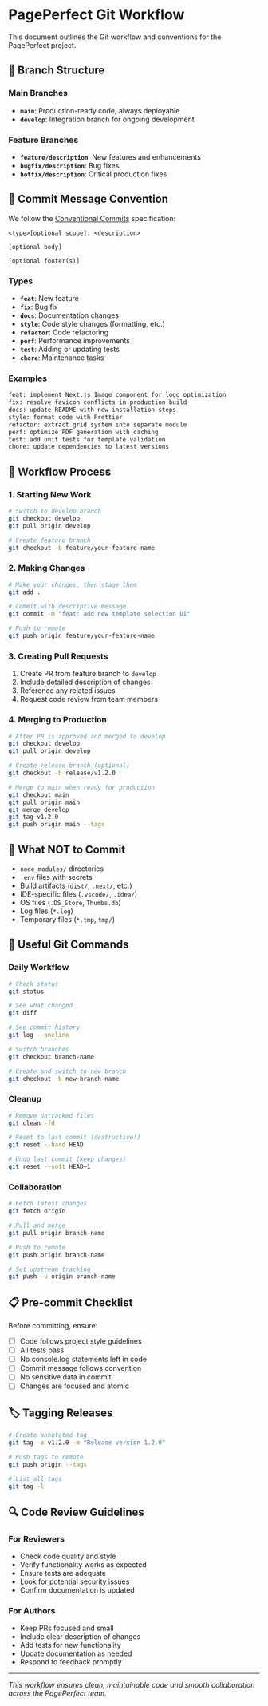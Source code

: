 # PagePerfect Git Workflow

This document outlines the Git workflow and conventions for the PagePerfect project.

## 🌿 Branch Structure

### Main Branches
- **`main`**: Production-ready code, always deployable
- **`develop`**: Integration branch for ongoing development

### Feature Branches
- **`feature/description`**: New features and enhancements
- **`bugfix/description`**: Bug fixes
- **`hotfix/description`**: Critical production fixes

## 📝 Commit Message Convention

We follow the [Conventional Commits](https://www.conventionalcommits.org/) specification:

```
<type>[optional scope]: <description>

[optional body]

[optional footer(s)]
```

### Types
- **`feat`**: New feature
- **`fix`**: Bug fix
- **`docs`**: Documentation changes
- **`style`**: Code style changes (formatting, etc.)
- **`refactor`**: Code refactoring
- **`perf`**: Performance improvements
- **`test`**: Adding or updating tests
- **`chore`**: Maintenance tasks

### Examples
```bash
feat: implement Next.js Image component for logo optimization
fix: resolve favicon conflicts in production build
docs: update README with new installation steps
style: format code with Prettier
refactor: extract grid system into separate module
perf: optimize PDF generation with caching
test: add unit tests for template validation
chore: update dependencies to latest versions
```

## 🔄 Workflow Process

### 1. Starting New Work
```bash
# Switch to develop branch
git checkout develop
git pull origin develop

# Create feature branch
git checkout -b feature/your-feature-name
```

### 2. Making Changes
```bash
# Make your changes, then stage them
git add .

# Commit with descriptive message
git commit -m "feat: add new template selection UI"

# Push to remote
git push origin feature/your-feature-name
```

### 3. Creating Pull Requests
1. Create PR from feature branch to `develop`
2. Include detailed description of changes
3. Reference any related issues
4. Request code review from team members

### 4. Merging to Production
```bash
# After PR is approved and merged to develop
git checkout develop
git pull origin develop

# Create release branch (optional)
git checkout -b release/v1.2.0

# Merge to main when ready for production
git checkout main
git pull origin main
git merge develop
git tag v1.2.0
git push origin main --tags
```

## 🚫 What NOT to Commit

- `node_modules/` directories
- `.env` files with secrets
- Build artifacts (`dist/`, `.next/`, etc.)
- IDE-specific files (`.vscode/`, `.idea/`)
- OS files (`.DS_Store`, `Thumbs.db`)
- Log files (`*.log`)
- Temporary files (`*.tmp`, `tmp/`)

## 🔧 Useful Git Commands

### Daily Workflow
```bash
# Check status
git status

# See what changed
git diff

# See commit history
git log --oneline

# Switch branches
git checkout branch-name

# Create and switch to new branch
git checkout -b new-branch-name
```

### Cleanup
```bash
# Remove untracked files
git clean -fd

# Reset to last commit (destructive!)
git reset --hard HEAD

# Undo last commit (keep changes)
git reset --soft HEAD~1
```

### Collaboration
```bash
# Fetch latest changes
git fetch origin

# Pull and merge
git pull origin branch-name

# Push to remote
git push origin branch-name

# Set upstream tracking
git push -u origin branch-name
```

## 📋 Pre-commit Checklist

Before committing, ensure:
- [ ] Code follows project style guidelines
- [ ] All tests pass
- [ ] No console.log statements left in code
- [ ] Commit message follows convention
- [ ] No sensitive data in commit
- [ ] Changes are focused and atomic

## 🏷️ Tagging Releases

```bash
# Create annotated tag
git tag -a v1.2.0 -m "Release version 1.2.0"

# Push tags to remote
git push origin --tags

# List all tags
git tag -l
```

## 🔍 Code Review Guidelines

### For Reviewers
- Check code quality and style
- Verify functionality works as expected
- Ensure tests are adequate
- Look for potential security issues
- Confirm documentation is updated

### For Authors
- Keep PRs focused and small
- Include clear description of changes
- Add tests for new functionality
- Update documentation as needed
- Respond to feedback promptly

---

*This workflow ensures clean, maintainable code and smooth collaboration across the PagePerfect team.*
